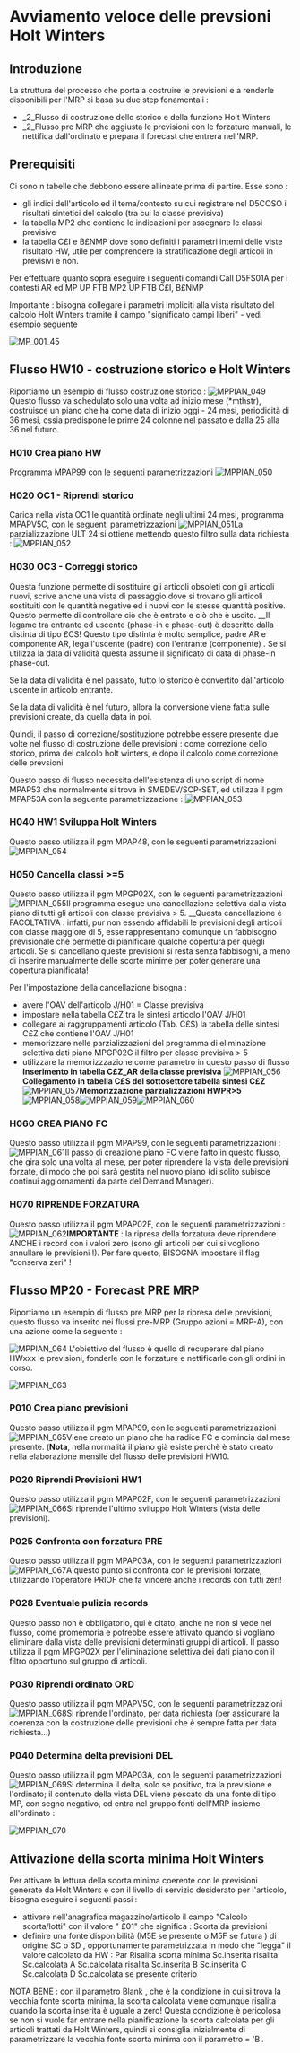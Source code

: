 # Avviamento veloce delle prevsioni Holt Winters
## Introduzione
La struttura del processo che porta a costruire le previsioni e a renderle disponibili per l'MRP si basa su due step fonamentali : 
 * _2_Flusso di costruzione dello storico e della funzione Holt Winters
 * _2_Flusso pre MRP che aggiusta le previsioni con le forzature manuali, le nettifica dall'ordinato e prepara il forecast che entrerà nell'MRP.

## Prerequisiti
Ci sono n tabelle che debbono essere allineate prima di partire. Esse sono : 
* gli indici dell'articolo ed il tema/contesto su cui registrare nel D5COSO i risultati sintetici del calcolo (tra cui la classe previsiva)
* la tabella MP2 che contiene le indicazioni per assegnare le classi previsive
* la tabella C£I e B£NMP dove sono definiti i parametri interni delle viste risultato HW, utile per comprendere la stratificazione degli articoli in previsivi e non.

Per effettuare quanto sopra eseguire i seguenti comandi
Call D5FS01A per i contesti AR ed MP
UP FTB    MP2
UP FTB    C£I, B£NMP

Importante :  bisogna collegare i parametri impliciti alla vista risultato del calcolo Holt Winters tramite il campo "significato campi liberi" - vedi esempio seguente

![MP_001_45](http://localhost:3000/immagini/MPHW02/MP_001_45.png)

## Flusso HW10 - costruzione storico e Holt Winters
Riportiamo un esempio di flusso costruzione storico : 
![MPPIAN_049](http://localhost:3000/immagini/MPHW02/MPPIAN_049.png)Questo flusso va schedulato solo una volta ad inizio mese (*mthstr), costruisce un piano che ha come data di inizio oggi - 24 mesi, periodicità  di 36 mesi, ossia predispone le prime 24 colonne nel passato e dalla 25 alla 36 nel futuro.

### H010    Crea piano HW
Programma MPAP99 con le seguenti parametrizzazioni
![MPPIAN_050](http://localhost:3000/immagini/MPHW02/MPPIAN_050.png)
### H020    OC1 - Riprendi storico
Carica nella vista OC1 le quantità ordinate negli ultimi 24 mesi, programma MPAPV5C, con le seguenti parametrizzazioni
![MPPIAN_051](http://localhost:3000/immagini/MPHW02/MPPIAN_051.png)La parzializzazione ULT 24 si ottiene mettendo questo filtro sulla data richiesta : 
![MPPIAN_052](http://localhost:3000/immagini/MPHW02/MPPIAN_052.png)
### H030    OC3 - Correggi storico
Questa funzione permette di sostituire gli articoli obsoleti con gli articoli nuovi, scrive anche una vista di passaggio dove si trovano gli articoli sostituiti con le quantità negative ed i nuovi con le stesse quantità positive. Questo permette di controllare ciò che è entrato e ciò che è uscito. __Il legame tra entrante ed uscente (phase-in e phase-out) è descritto dalla distinta di tipo £CS! Questo tipo distinta è molto semplice, padre AR e componente AR, lega l'uscente (padre) con l'entrante (componente) . Se si utilizza la data di validità questa assume il significato di data di phase-in phase-out.

Se la data di validità è nel passato, tutto lo storico è convertito dall'articolo uscente in articolo entrante.

Se la data di validità è nel futuro, allora la conversione viene fatta sulle previsioni create, da quella data in poi.

Quindi, il passo di correzione/sostituzione potrebbe essere presente due volte nel flusso di costruzione delle previsioni :  come correzione dello storico, prima del calcolo holt winters, e dopo il calcolo come correzione delle prevsioni

Questo passo di flusso necessita dell'esistenza di uno script di nome MPAP53 che normalmente si trova in SMEDEV/SCP-SET, ed utilizza il pgm MPAP53A con la seguente parametrizzazione : 
![MPPIAN_053](http://localhost:3000/immagini/MPHW02/MPPIAN_053.png)
### H040    HW1 Sviluppa Holt Winters
Questo passo utilizza il pgm MPAP48, con le seguenti parametrizzazioni
![MPPIAN_054](http://localhost:3000/immagini/MPHW02/MPPIAN_054.png)
### H050    Cancella classi >=5
Questo passo utilizza il pgm MPGP02X, con le seguenti parametrizzazioni
![MPPIAN_055](http://localhost:3000/immagini/MPHW02/MPPIAN_055.png)Il programma esegue una cancellazione selettiva dalla vista piano di tutti gli articoli con classe previsiva > 5. __Questa cancellazione è FACOLTATIVA :  infatti, pur non essendo affidabili le previsioni degli articoli con classe maggiore di 5, esse rappresentano comunque un fabbisogno previsionale che permette di pianificare qualche copertura per quegli articoli. Se si cancellano queste previsioni si resta senza fabbisogni, a meno di inserire manualmente delle scorte minime per poter generare una copertura pianificata!

Per l'impostazione della cancellazione bisogna : 
 * avere l'OAV dell'articolo J/H01 = Classe previsiva
 * impostare nella tabella C£Z tra le sintesi articolo l'OAV J/H01
 * collegare ai raggruppamenti articolo (Tab. C£S) la tabella delle sintesi C£Z che contiene l'OAV J/H01
 * memorizzare nelle parzializzazioni del programma di eliminazione selettiva dati piano MPGP02G il filtro per classe previsiva > 5
 * utilizzare la memorizzzazione come parametro in questo passo di flusso
**Inserimento in tabella C£Z_AR della classe previsiva**
![MPPIAN_056](http://localhost:3000/immagini/MPHW02/MPPIAN_056.png)**Collegamento in tabella C£S del sottosettore tabella sintesi C£Z**
![MPPIAN_057](http://localhost:3000/immagini/MPHW02/MPPIAN_057.png)**Memorizzazione parzializzazioni HWPR>5**
![MPPIAN_058](http://localhost:3000/immagini/MPHW02/MPPIAN_058.png)![MPPIAN_059](http://localhost:3000/immagini/MPHW02/MPPIAN_059.png)![MPPIAN_060](http://localhost:3000/immagini/MPHW02/MPPIAN_060.png)
### H060    CREA PIANO FC
Questo passo utilizza il pgm MPAP99, con le seguenti parametrizzazioni : 
![MPPIAN_061](http://localhost:3000/immagini/MPHW02/MPPIAN_061.png)Il passo di creazione piano FC viene fatto in questo flusso, che gira solo una volta al mese, per poter riprendere la vista delle previsioni forzate, di modo che poi sarà gestita nel nuovo piano (di solito subisce continui aggiornamenti da parte del Demand Manager).

### H070    RIPRENDE FORZATURA
Questo passo utilizza il pgm MPAP02F, con le seguenti parametrizzazioni : 
![MPPIAN_062](http://localhost:3000/immagini/MPHW02/MPPIAN_062.png)**IMPORTANTE** :  la ripresa della forzatura deve riprendere ANCHE i record con i valori zero (sono gli articoli per cui si vogliono annullare le previsioni !). Per fare questo, BISOGNA impostare il flag "conserva zeri" !

## Flusso MP20 - Forecast  PRE MRP
Riportiamo un esempio di flusso pre MRP per la ripresa delle previsioni, questo flusso va inserito nei flussi pre-MRP (Gruppo azioni = MRP-A), con una azione come la seguente : 

![MPPIAN_064](http://localhost:3000/immagini/MPHW02/MPPIAN_064.png)
L'obiettivo del flusso è quello di recuperare dal piano HWxxx le previsioni, fonderle con le forzature e nettificarle con gli ordini in corso.

![MPPIAN_063](http://localhost:3000/immagini/MPHW02/MPPIAN_063.png)
### P010   Crea piano previsioni
Questo passo utilizza il pgm MPAP99, con le seguenti parametrizzazioni
![MPPIAN_065](http://localhost:3000/immagini/MPHW02/MPPIAN_065.png)Viene creato un piano che ha radice FC e comincia dal mese presente. (**Nota**, nella normalità il piano già esiste perchè è stato creato nella elaborazione mensile del flusso delle previsioni HW10.

### P020   Riprendi Previsioni        HW1
Questo passo utilizza il pgm MPAP02F, con le seguenti parametrizzazioni
![MPPIAN_066](http://localhost:3000/immagini/MPHW02/MPPIAN_066.png)Si riprende l'ultimo sviluppo Holt Winters (vista delle previsioni).

### P025   Confronta con forzatura    PRE
Questo passo utilizza il pgm MPAP03A, con le seguenti parametrizzazioni
![MPPIAN_067](http://localhost:3000/immagini/MPHW02/MPPIAN_067.png)A questo punto si confronta con le previsioni forzate, utilizzando l'operatore PRIOF che fa vincere anche i records con tutti zeri!

### P028   Eventuale pulizia records
Questo passo non è obbligatorio, qui è citato, anche ne non si vede nel flusso, come promemoria e potrebbe essere attivato quando si vogliano eliminare dalla vista delle previsioni determinati gruppi di articoli. Il passo utilizza il pgm MPGP02X per l'eliminazione selettiva dei dati piano con il filtro opportuno sul gruppo di articoli.

### P030   Riprendi ordinato          ORD
Questo passo utilizza il pgm MPAPV5C, con le seguenti parametrizzazioni
![MPPIAN_068](http://localhost:3000/immagini/MPHW02/MPPIAN_068.png)Si riprende l'ordinato, per data richiesta (per assicurare la coerenza con la costruzione delle previsioni che è sempre fatta per data richiesta...)

### P040   Determina delta previsioni DEL
Questo passo utilizza il pgm MPAP03A, con le seguenti parametrizzazioni
![MPPIAN_069](http://localhost:3000/immagini/MPHW02/MPPIAN_069.png)Si determina il delta, solo se positivo, tra la previsione e l'ordinato; il contenuto della vista DEL viene pescato da una fonte di tipo MP, con segno negativo, ed entra nel gruppo fonti dell'MRP insieme all'ordinato : 

![MPPIAN_070](http://localhost:3000/immagini/MPHW02/MPPIAN_070.png)
## Attivazione della scorta minima Holt Winters

Per attivare la lettura della scorta minima coerente con le previsioni generate da Holt Winters e con il livello di servizio desiderato per l'articolo, bisogna eseguire i seguenti passi : 
* attivare nell'anagrafica magazzino/articolo il campo "Calcolo scorta/lotti" con il valore   " £01" che significa  :    Scorta da previsioni
* definire una fonte disponibilità (M5E se presente o M5F se futura ) di origine SC o SD , opportunamente parametrizzata in modo che "legga" il valore calcolato da HW : 
 Par     Risalita scorta minima
            Sc.inserita risalita Sc.calcolata
 A         Sc.calcolata risalita Sc.inserita
 B         Sc.inserita
 C         Sc.calcolata
 D         Sc.calcolata se presente criterio

NOTA BENE :  con il parametro Blank , che è la condizione in cui si trova la vecchia fonte scorta minima, la scorta calcolata viene comunque risalita quando la scorta inserita è uguale a zero!
Questa condizione è pericolosa se non si vuole far entrare nella pianificazione la scorta calcolata per gli articoli trattati da Holt Winters, quindi si consiglia inizialmente di parametrizzare la vecchia fonte scorta minima  con il parametro = 'B'.

